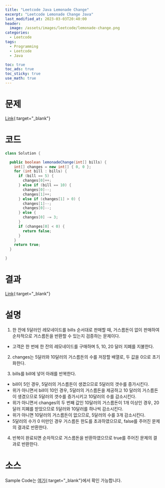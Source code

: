 ```yaml
---
title: "Leetcode Java Lemonade Change"
excerpt: "Leetcode Lemonade Change Java"
last_modified_at: 2023-03-03T20:40:00
header:
  image: /assets/images/leetcode/lemonade-change.png
categories:
  - Leetcode
tags:
  - Programming
  - Leetcode
  - Java

toc: true
toc_ads: true
toc_sticky: true
use_math: true
---
```

# 문제
[Link](https://leetcode.com/problems/lemonade-change){:target="_blank"}

# 코드
```java
class Solution {

  public boolean lemonadeChange(int[] bills) {
    int[] changes = new int[] { 0, 0 };
    for (int bill : bills) {
      if (bill == 5) {
        changes[0]++;
      } else if (bill == 10) {
        changes[0]--;
        changes[1]++;
      } else if (changes[1] > 0) {
        changes[1]--;
        changes[0]--;
      } else {
        changes[0] -= 3;
      }
      if (changes[0] < 0) {
        return false;
      }
    }
    return true;
  }

}
```

# 결과
[Link](https://leetcode.com/problems/lemonade-change/submissions/908282536/){:target="_blank"}

# 설명
1. 한 잔에 5달러인 레모네이드를 bills 순서대로 판매할 때, 거스름돈이 없이 판매하여 순차적으로 거스름돈을 반환할 수 있는지 검증하는 문제이다.
- 고객은 한 번에 한 잔의 레모네이드를 구매하며 5, 10, 20 달러 지폐를 지불한다.

2. changes는 5달러와 10달러의 거스름돈의 수를 저장할 배열로, 두 값을 0으로 초기화한다.

3. bills를 bill에 넣어 아래를 반복한다.
- bill이 5인 경우, 5달러의 거스름돈이 생겼으므로 5달러의 갯수를 증가시킨다.
- 위가 아니면서 bill이 10인 경우, 5달러의 거스름돈을 제공하고 10 달러의 거스름돈이 생겼으므로 5달러의 갯수를 증가시키고 10달러의 수를 감소시킨다.
- 위가 아니면서 changes의 두 번째 값인 10달러의 거스름돈이 1개 이상인 경우, 20달러 지폐를 받았으므로 5달러와 10달러를 하나씩 감소시킨다.
- 위가 아니면 10달러의 거스름돈이 없으므로, 5달러의 수를 3개 감소시킨다.
- 5달러의 수가 0 미만인 경우 거스름돈 한도를 초과하였으므로, false를 주어진 문제의 결과로 반환한다.

4. 반복이 완료되면 순차적으로 거스름돈을 반환하였으므로 true를 주어진 문제의 결과로 반환한다.

# 소스
Sample Code는 [여기](https://github.com/GracefulSoul/leetcode/blob/master/src/main/java/gracefulsoul/problems/LemonadeChange.java){:target="_blank"}에서 확인 가능합니다.